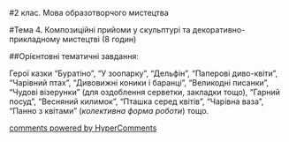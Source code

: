 <div id="hypercomments_widget" class="js-hypercomments-widget invisible"></div>

#2 клас. Мова образотворчого мистецтва 

#Тема 4.  Композиційні прийоми у скульптурі та декоративно-прикладному мистецтві (8 годин)

##Орієнтовні тематичні завдання:

Герої казки “Буратіно”, “У зоопарку”, “Дельфін”, “Паперові диво-квіти”, “Чарівний птах”, “Дивовижні коники і баранці”,  “Великодні писанки”, “Чудові візерунки” (для оздоблення серветки, закладки тощо), “Гарний посуд”, “Весняний килимок”, “Пташка серед квітів”, “Чарівна ваза”, “Панно з квітами” (*колективна форма роботи*) тощо.


<div class="js-hypercomments-container">
    <a href="http://hypercomments.com" class="hc-link" title="comments widget">comments powered by HyperComments</a>
</div>